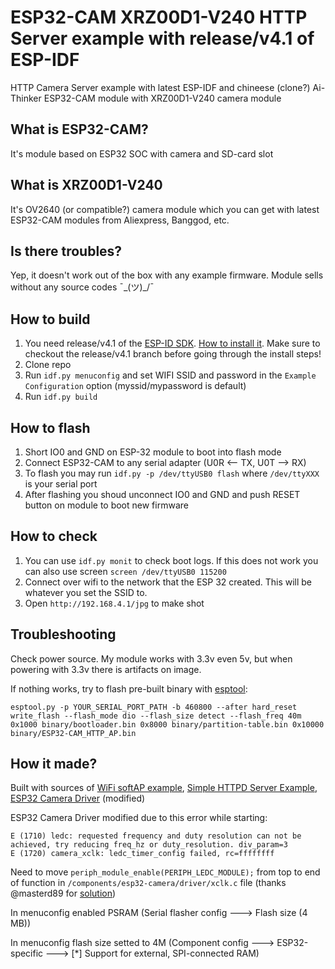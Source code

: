 # ESP32-CAM XRZ00D1-V240 HTTP Server example with release/v4.1 of ESP-IDF
HTTP Camera Server example with latest ESP-IDF and chineese (clone?) Ai-Thinker ESP32-CAM module with XRZ00D1-V240 camera module

## What is ESP32-CAM?
It's module based on ESP32 SOC with camera and SD-card slot

## What is XRZ00D1-V240
It's OV2640 (or compatible?) camera module which you can get with latest ESP32-CAM modules from Aliexpress, Banggod, etc.

## Is there troubles?
Yep, it doesn't work out of the box with any example firmware. Module sells without any source codes ¯\_(ツ)_/¯

## How to build
1. You need release/v4.1 of the [ESP-ID SDK](https://github.com/espressif/esp-idf). [How to install it](https://docs.espressif.com/projects/esp-idf/en/latest/get-started/index.html).
   Make sure to checkout the release/v4.1 branch before going through the install steps!
2. Clone repo
3. Run `idf.py menuconfig` and set WIFI SSID and password in the `Example Configuration` option (myssid/mypassword is default)
4. Run `idf.py build`

## How to flash
1. Short IO0 and GND on ESP-32 module to boot into flash mode
2. Connect ESP32-CAM to any serial adapter (U0R <— TX, U0T —> RX)
3. To flash you may run `idf.py -p /dev/ttyUSB0 flash` where `/dev/ttyXXX` is your serial port
4. After flashing you shoud unconnect IO0 and GND and push RESET button on module to boot new firmware

## How to check
1. You can use `idf.py monit` to check boot logs.  If this does not work you can also use screen
   `screen /dev/ttyUSB0 115200`
2. Connect over wifi to the network that the ESP 32 created.  This will be whatever you set the SSID to.
3. Open `http://192.168.4.1/jpg` to make shot 

## Troubleshooting
Check power source. My module works with 3.3v even 5v, but when powering with 3.3v there is artifacts on image.

If nothing works, try to flash pre-built binary with [esptool](https://github.com/espressif/esptool):

```
esptool.py -p YOUR_SERIAL_PORT_PATH -b 460800 --after hard_reset write_flash --flash_mode dio --flash_size detect --flash_freq 40m 0x1000 binary/bootloader.bin 0x8000 binary/partition-table.bin 0x10000 binary/ESP32-CAM_HTTP_AP.bin
```

## How it made?
Built with sources of [WiFi softAP example](https://github.com/espressif/esp-idf/tree/master/examples/wifi/getting_started/softAP), [Simple HTTPD Server Example](https://github.com/espressif/esp-idf/tree/master/examples/protocols/http_server/simple), [ESP32 Camera Driver](https://github.com/espressif/esp32-camera) (modified)

ESP32 Camera Driver modified due to this error while starting:
```
E (1710) ledc: requested frequency and duty resolution can not be achieved, try reducing freq_hz or duty_resolution. div_param=3
E (1720) camera_xclk: ledc_timer_config failed, rc=ffffffff
```

Need to move `periph_module_enable(PERIPH_LEDC_MODULE);` from top to end of function in `/components/esp32-camera/driver/xclk.c` file (thanks @masterd89 for [solution](https://github.com/espressif/esp32-camera/issues/66#issuecomment-526283681))

In menuconfig enabled PSRAM (Serial flasher config ---> Flash size (4 MB))

In menuconfig flash size setted to 4M (Component config ---> ESP32-specific ---> [*] Support for external, SPI-connected RAM)

